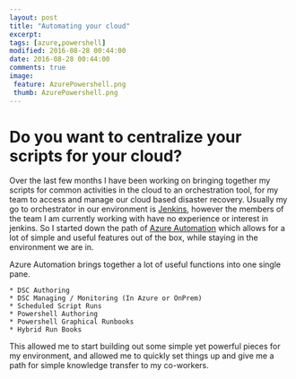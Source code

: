 ```yaml
---
layout: post
title: "Automating your cloud"
excerpt: 
tags: [azure,powershell]
modified: 2016-08-28 00:44:00
date: 2016-08-28 00:44:00
comments: true
image:
 feature: AzurePowershell.png
 thumb: AzurePowershell.png
---
```


# Do you want to centralize your scripts for your cloud? 

Over the last few months I have been working on bringing together my scripts for common activities in the cloud to an orchestration tool, for my team to access and manage our cloud based disaster recovery. Usually my go to orchestrator in our environment is [Jenkins](http://jenkins.io), however the members of the team I am currently working with have no experience or interest in jenkins. So I started down the path of [Azure Automation](https://azure.microsoft.com/en-us/services/automation/) which allows for a lot of simple and useful features out of the box, while staying in the environment we are in.

Azure Automation brings together a lot of useful functions into one single pane. 

    * DSC Authoring 
    * DSC Managing / Monitoring (In Azure or OnPrem)
    * Scheduled Script Runs 
    * Powershell Authoring 
    * Powershell Graphical Runbooks 
    * Hybrid Run Books 

This allowed me to start building out some simple yet powerful pieces for my environment, and allowed me to quickly set things up and give me a path for simple knowledge transfer to my co-workers. 
